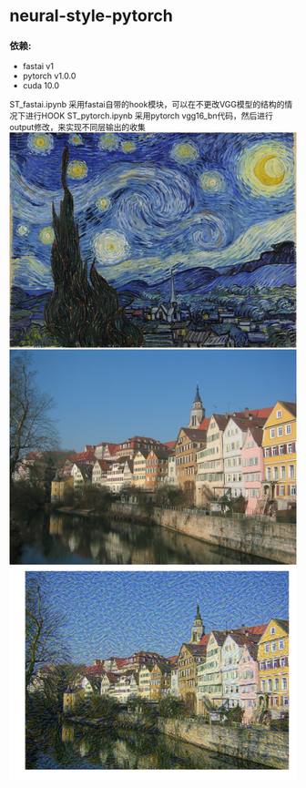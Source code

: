 # neural-style-pytorch

### 依赖:
- fastai v1
- pytorch v1.0.0
- cuda 10.0

ST_fastai.ipynb 采用fastai自带的hook模块，可以在不更改VGG模型的结构的情况下进行HOOK
ST_pytorch.ipynb 采用pytorch vgg16_bn代码，然后进行output修改，来实现不同层输出的收集
![](datasets/style.jpg)
![](datasets/Tuebingen_Neckarfront.jpg)
![](datasets/output.png)
